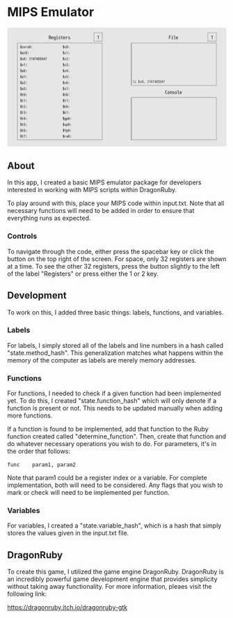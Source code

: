 # MIPS Emulator

![Render](/render.PNG)

## About

In this app, I created a basic MIPS emulator package for developers interested in working with MIPS scripts within DragonRuby.

To play around with this, place your MIPS code within input.txt. Note that all necessary functions will need to be added in order to ensure that everything runs as expected.

### Controls

To navigate through the code, either press the spacebar key or click the button on the top right of the screen. For space, only 32 registers are shown at a time. To see the other 32 registers, press the button slightly to the left of the label "Registers" or press either the 1 or 2 key.

## Development

To work on this, I added three basic things: labels, functions, and variables.

### Labels

For labels, I simply stored all of the labels and line numbers in a hash called "state.method_hash". This generalization matches what happens within the memory of the computer as labels are merely memory addresses.

### Functions
For functions, I needed to check if a given function had been implemented yet. To do this, I created "state.function_hash" which will only denote if a function is present or not. This needs to be updated manually when adding more functions.

If a function is found to be implemented, add that function to the Ruby function created called "determine_function". Then, create that function and do whatever necessary operations you wish to do. For parameters, it's in the order that follows:

```
func    param1, param2
```
Note that param1 could be a register index or a variable. For complete implementation, both will need to be considered. Any flags that you wish to mark or check will need to be implemented per function.

### Variables

For variables, I created a "state.variable_hash", which is a hash that simply stores the values given in the input.txt file.

## DragonRuby

To create this game, I utilized the game engine DragonRuby. DragonRuby is an incredibly powerful game development engine that provides simplicity without taking away functionality. For more information, pleaes visit the following link:

https://dragonruby.itch.io/dragonruby-gtk

